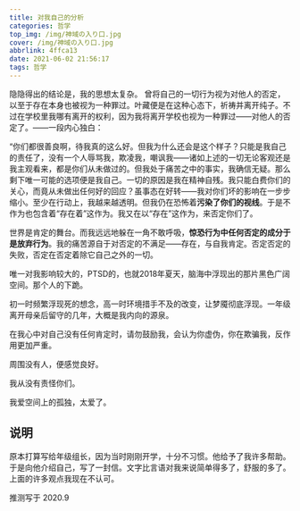 ```yaml
---
title: 对我自己的分析
categories: 哲学
top_img: /img/神域の入り口.jpg
cover: /img/神域の入り口.jpg
abbrlink: 4ffca13
date: 2021-06-02 21:56:17
tags: 哲学
---
```


隐隐得出的结论是，我的思想太复杂。
曾将自己的一切行为视为对他人的否定，以至于存在本身也被视为一种罪过。叶藏便是在这种心态下，祈祷并离开纯子。不过在学校里我哪有离开的权利，因为我将离开学校也视为一种罪过——对他人的否定了。——一段内心独白：

“你们都很善良啊，待我真的这么好。但我为什么还会是这个样子？只能是我自己的责任了，没有一个人辱骂我，欺凌我，嘲讽我——诸如上述的一切无论客观还是我主观看来，都是你们从未做过的。但我处于痛苦之中的事实，我确信无疑。那么剩下唯一可能的选项便是我自己。一切的原因是我在精神自残。我只能白费你们的关心，而竟从未做出任何好的回应？虽事态在好转——我对你们坏的影响在一步步缩小。至少在行动上，我越来越透明。但我仍在恐怖着**污染了你们的视线**。于是不作为也包含着“存在着”这作为。我又在以“存在”这作为，来否定你们了。

世界是肯定的舞台。而我远远地躲在一角不敢呼吸，**惊恐行为中任何否定的成分于是放弃行为**。我的痛苦源自于对否定的不满足——存在，与自我肯定。否定否定的失败，否定在否定着除它自己之外的一切。

唯一对我影响较大的，PTSD的，也就2018年夏天，脑海中浮现出的那片黑色广阔空间。那个人的下跪。

初一时频繁浮现死的想念，高一时环境措手不及的改变，让梦魇彻底浮现。一年级离开母亲后留守的几年，大概是我内向的源泉。

在我心中对自己没有任何肯定时，请勿鼓励我，会认为你虚伪，你在欺骗我，反作用更加严重。

周围没有人，便感觉良好。

我从没有责怪你们。

我爱空间上的孤独，太爱了。

说明
---
原本打算写给年级组长，因为当时刚刚开学，十分不习惯。他给予了我许多帮助。于是向他介绍自己，写了一封信。文字比言语对我来说简单得多了，舒服的多了。上面的许多观点我现在不认可。

推测写于 2020.9